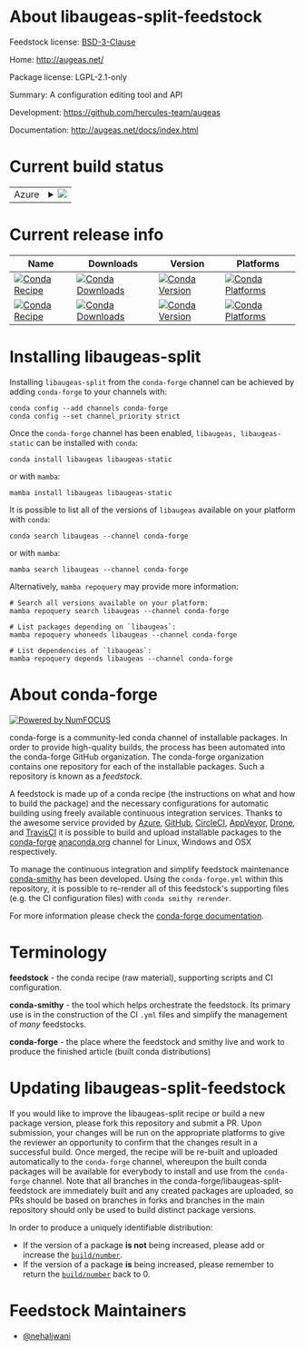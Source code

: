 About libaugeas-split-feedstock
===============================

Feedstock license: [BSD-3-Clause](https://github.com/conda-forge/libaugeas-split-feedstock/blob/main/LICENSE.txt)

Home: http://augeas.net/

Package license: LGPL-2.1-only

Summary: A configuration editing tool and API

Development: https://github.com/hercules-team/augeas

Documentation: http://augeas.net/docs/index.html

Current build status
====================


<table>
    
  <tr>
    <td>Azure</td>
    <td>
      <details>
        <summary>
          <a href="https://dev.azure.com/conda-forge/feedstock-builds/_build/latest?definitionId=12806&branchName=main">
            <img src="https://dev.azure.com/conda-forge/feedstock-builds/_apis/build/status/libaugeas-split-feedstock?branchName=main">
          </a>
        </summary>
        <table>
          <thead><tr><th>Variant</th><th>Status</th></tr></thead>
          <tbody><tr>
              <td>linux_64</td>
              <td>
                <a href="https://dev.azure.com/conda-forge/feedstock-builds/_build/latest?definitionId=12806&branchName=main">
                  <img src="https://dev.azure.com/conda-forge/feedstock-builds/_apis/build/status/libaugeas-split-feedstock?branchName=main&jobName=linux&configuration=linux%20linux_64_" alt="variant">
                </a>
              </td>
            </tr><tr>
              <td>osx_64</td>
              <td>
                <a href="https://dev.azure.com/conda-forge/feedstock-builds/_build/latest?definitionId=12806&branchName=main">
                  <img src="https://dev.azure.com/conda-forge/feedstock-builds/_apis/build/status/libaugeas-split-feedstock?branchName=main&jobName=osx&configuration=osx%20osx_64_" alt="variant">
                </a>
              </td>
            </tr>
          </tbody>
        </table>
      </details>
    </td>
  </tr>
</table>

Current release info
====================

| Name | Downloads | Version | Platforms |
| --- | --- | --- | --- |
| [![Conda Recipe](https://img.shields.io/badge/recipe-libaugeas-green.svg)](https://anaconda.org/conda-forge/libaugeas) | [![Conda Downloads](https://img.shields.io/conda/dn/conda-forge/libaugeas.svg)](https://anaconda.org/conda-forge/libaugeas) | [![Conda Version](https://img.shields.io/conda/vn/conda-forge/libaugeas.svg)](https://anaconda.org/conda-forge/libaugeas) | [![Conda Platforms](https://img.shields.io/conda/pn/conda-forge/libaugeas.svg)](https://anaconda.org/conda-forge/libaugeas) |
| [![Conda Recipe](https://img.shields.io/badge/recipe-libaugeas--static-green.svg)](https://anaconda.org/conda-forge/libaugeas-static) | [![Conda Downloads](https://img.shields.io/conda/dn/conda-forge/libaugeas-static.svg)](https://anaconda.org/conda-forge/libaugeas-static) | [![Conda Version](https://img.shields.io/conda/vn/conda-forge/libaugeas-static.svg)](https://anaconda.org/conda-forge/libaugeas-static) | [![Conda Platforms](https://img.shields.io/conda/pn/conda-forge/libaugeas-static.svg)](https://anaconda.org/conda-forge/libaugeas-static) |

Installing libaugeas-split
==========================

Installing `libaugeas-split` from the `conda-forge` channel can be achieved by adding `conda-forge` to your channels with:

```
conda config --add channels conda-forge
conda config --set channel_priority strict
```

Once the `conda-forge` channel has been enabled, `libaugeas, libaugeas-static` can be installed with `conda`:

```
conda install libaugeas libaugeas-static
```

or with `mamba`:

```
mamba install libaugeas libaugeas-static
```

It is possible to list all of the versions of `libaugeas` available on your platform with `conda`:

```
conda search libaugeas --channel conda-forge
```

or with `mamba`:

```
mamba search libaugeas --channel conda-forge
```

Alternatively, `mamba repoquery` may provide more information:

```
# Search all versions available on your platform:
mamba repoquery search libaugeas --channel conda-forge

# List packages depending on `libaugeas`:
mamba repoquery whoneeds libaugeas --channel conda-forge

# List dependencies of `libaugeas`:
mamba repoquery depends libaugeas --channel conda-forge
```


About conda-forge
=================

[![Powered by
NumFOCUS](https://img.shields.io/badge/powered%20by-NumFOCUS-orange.svg?style=flat&colorA=E1523D&colorB=007D8A)](https://numfocus.org)

conda-forge is a community-led conda channel of installable packages.
In order to provide high-quality builds, the process has been automated into the
conda-forge GitHub organization. The conda-forge organization contains one repository
for each of the installable packages. Such a repository is known as a *feedstock*.

A feedstock is made up of a conda recipe (the instructions on what and how to build
the package) and the necessary configurations for automatic building using freely
available continuous integration services. Thanks to the awesome service provided by
[Azure](https://azure.microsoft.com/en-us/services/devops/), [GitHub](https://github.com/),
[CircleCI](https://circleci.com/), [AppVeyor](https://www.appveyor.com/),
[Drone](https://cloud.drone.io/welcome), and [TravisCI](https://travis-ci.com/)
it is possible to build and upload installable packages to the
[conda-forge](https://anaconda.org/conda-forge) [anaconda.org](https://anaconda.org/)
channel for Linux, Windows and OSX respectively.

To manage the continuous integration and simplify feedstock maintenance
[conda-smithy](https://github.com/conda-forge/conda-smithy) has been developed.
Using the ``conda-forge.yml`` within this repository, it is possible to re-render all of
this feedstock's supporting files (e.g. the CI configuration files) with ``conda smithy rerender``.

For more information please check the [conda-forge documentation](https://conda-forge.org/docs/).

Terminology
===========

**feedstock** - the conda recipe (raw material), supporting scripts and CI configuration.

**conda-smithy** - the tool which helps orchestrate the feedstock.
                   Its primary use is in the construction of the CI ``.yml`` files
                   and simplify the management of *many* feedstocks.

**conda-forge** - the place where the feedstock and smithy live and work to
                  produce the finished article (built conda distributions)


Updating libaugeas-split-feedstock
==================================

If you would like to improve the libaugeas-split recipe or build a new
package version, please fork this repository and submit a PR. Upon submission,
your changes will be run on the appropriate platforms to give the reviewer an
opportunity to confirm that the changes result in a successful build. Once
merged, the recipe will be re-built and uploaded automatically to the
`conda-forge` channel, whereupon the built conda packages will be available for
everybody to install and use from the `conda-forge` channel.
Note that all branches in the conda-forge/libaugeas-split-feedstock are
immediately built and any created packages are uploaded, so PRs should be based
on branches in forks and branches in the main repository should only be used to
build distinct package versions.

In order to produce a uniquely identifiable distribution:
 * If the version of a package **is not** being increased, please add or increase
   the [``build/number``](https://docs.conda.io/projects/conda-build/en/latest/resources/define-metadata.html#build-number-and-string).
 * If the version of a package **is** being increased, please remember to return
   the [``build/number``](https://docs.conda.io/projects/conda-build/en/latest/resources/define-metadata.html#build-number-and-string)
   back to 0.

Feedstock Maintainers
=====================

* [@nehaljwani](https://github.com/nehaljwani/)

